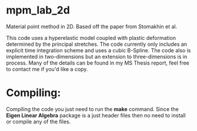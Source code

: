 # mpm_lab_2d
Material point method in 2D. Based off the paper from Stomakhin et al.

This code uses a hyperelastic model coupled with plastic deformation determined by the principal stretches. The code currently only includes an explicit time integration scheme and uses a cubic B-Spline. The code also is implemented in two-dimensions but an extension to three-dimensions is in process. Many of the details can be found in my MS Thesis report, feel free to contact me if you'd like a copy.


# Compiling:
Compiling the code you just need to run the **make** command. Since the **Eigen Linear Algebra** package is a just header files then no need to install or compile any of the files. 
